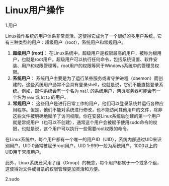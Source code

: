 # Linux用户操作

1.用户

Linux操作系统的用户体系非常灵活，这使得它成为了一个很好的多用户系统。它有三种类型的用户：超级用户（root），系统用户和常规用户。

1. **超级用户 (root)**： 在Linux系统中，超级用户是权限最高的用户，被称为根用户，也就是root用户。超级用户可以执行任何命令，包括系统设置、软件安装、用户和权限管理等。root用户的权限等同于Windows系统中的管理员权限。
2. **系统用户**： 系统用户主要是为了运行某些服务或者守护进程（daemon）而创建的。这些系统用户通常不会具有登录shell，也就是说，它们不能直接登录系统。例如，邮件系统会有一个名为 `mail` 的系统用户，网页服务器可能会有一个名为 `www` 或 `http` 的用户。
3. **常规用户**： 这些用户是进行日常工作的用户，他们可以登录系统并运行各种应用程序。但是，他们不能对系统进行修改，也不能访问其他用户的文件，除非这些文件被明确地赋予了访问权限。你在安装Linux系统后创建的第一个用户就是常规用户（也可以不创建），通常这个用户会被赋予使用sudo命令的权限，也就是说，这个用户可以执行一些需要root权限的命令。

在Linux系统中，每个用户都有一个唯一的用户ID（UID），系统内部通过UID来识别用户。UID 0通常被赋予root用户，UID 1-999一般为系统用户，1000以上的UID用于常规用户。

此外，Linux系统还采用了组（Group）的概念，每个用户都属于一个或多个组，这使得对文件或目录的权限管理更加灵活和方便。

2.sudo

